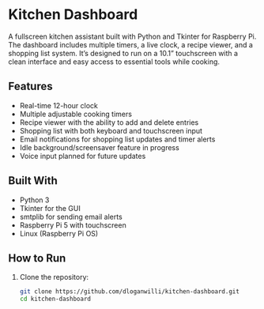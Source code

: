 # Kitchen Dashboard

A fullscreen kitchen assistant built with Python and Tkinter for Raspberry Pi. The dashboard includes multiple timers, a live clock, a recipe viewer, and a shopping list system. It’s designed to run on a 10.1” touchscreen with a clean interface and easy access to essential tools while cooking.

## Features

- Real-time 12-hour clock
- Multiple adjustable cooking timers
- Recipe viewer with the ability to add and delete entries
- Shopping list with both keyboard and touchscreen input
- Email notifications for shopping list updates and timer alerts
- Idle background/screensaver feature in progress
- Voice input planned for future updates

## Built With

- Python 3
- Tkinter for the GUI
- smtplib for sending email alerts
- Raspberry Pi 5 with touchscreen
- Linux (Raspberry Pi OS)

## How to Run

1. Clone the repository:
   ```bash
   git clone https://github.com/dloganwilli/kitchen-dashboard.git
   cd kitchen-dashboard
